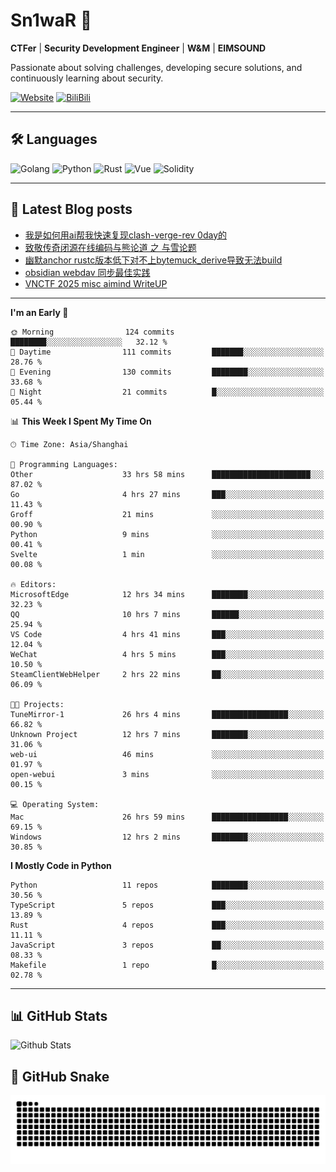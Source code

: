 # Sn1waR 👋

**CTFer** | **Security Development Engineer** | **W&M** | **EIMSOUND**

Passionate about solving challenges, developing secure solutions, and continuously learning about security.

[![Website](https://img.shields.io/website?url=https%3A%2F%2Fwww.snowywar.top)](https://www.snowywar.top) 
[![BiliBili](https://img.shields.io/badge/BiliBili-哔哩哔哩-00A1D6?style=flat&logo=bilibili&logoColor=white)](https://space.bilibili.com/8389161)  

---

## 🛠️ Languages
![Golang](https://img.shields.io/badge/-Golang-00ADD8?style=flat&logo=go&logoColor=white)
![Python](https://img.shields.io/badge/-Python-3776AB?style=flat&logo=python&logoColor=white)
![Rust](https://img.shields.io/badge/-Rust-000000?style=flat&logo=rust&logoColor=white)
![Vue](https://img.shields.io/badge/-Vue.js-4FC08D?style=flat&logo=vue.js&logoColor=white)
![Solidity](https://img.shields.io/badge/-Solidity-363636?style=flat&logo=solidity&logoColor=white)

---
## 📖 Latest Blog posts
<!-- BLOG-POST-LIST:START -->
- [我是如何用ai帮我快速复现clash-verge-rev 0day的](https://www.snowywar.top/4595.html)
- [致敬传奇闭源在线编码与熊论道 之 与雪论题](https://www.snowywar.top/4590.html)
- [幽默anchor rustc版本低下对不上bytemuck_derive导致无法build](https://www.snowywar.top/4587.html)
- [obsidian webdav 同步最佳实践](https://www.snowywar.top/4555.html)
- [VNCTF 2025 misc aimind WriteUP](https://www.snowywar.top/4546.html)
<!-- BLOG-POST-LIST:END -->
---
<!--START_SECTION:waka-->
**I'm an Early 🐤** 

```text
🌞 Morning                124 commits         ████████░░░░░░░░░░░░░░░░░   32.12 % 
🌆 Daytime                111 commits         ███████░░░░░░░░░░░░░░░░░░   28.76 % 
🌃 Evening                130 commits         ████████░░░░░░░░░░░░░░░░░   33.68 % 
🌙 Night                  21 commits          █░░░░░░░░░░░░░░░░░░░░░░░░   05.44 % 
```


📊 **This Week I Spent My Time On** 

```text
🕑︎ Time Zone: Asia/Shanghai

💬 Programming Languages: 
Other                    33 hrs 58 mins      ██████████████████████░░░   87.02 % 
Go                       4 hrs 27 mins       ███░░░░░░░░░░░░░░░░░░░░░░   11.43 % 
Groff                    21 mins             ░░░░░░░░░░░░░░░░░░░░░░░░░   00.90 % 
Python                   9 mins              ░░░░░░░░░░░░░░░░░░░░░░░░░   00.41 % 
Svelte                   1 min               ░░░░░░░░░░░░░░░░░░░░░░░░░   00.08 % 

🔥 Editors: 
MicrosoftEdge            12 hrs 34 mins      ████████░░░░░░░░░░░░░░░░░   32.23 % 
QQ                       10 hrs 7 mins       ██████░░░░░░░░░░░░░░░░░░░   25.94 % 
VS Code                  4 hrs 41 mins       ███░░░░░░░░░░░░░░░░░░░░░░   12.04 % 
WeChat                   4 hrs 5 mins        ███░░░░░░░░░░░░░░░░░░░░░░   10.50 % 
SteamClientWebHelper     2 hrs 22 mins       ██░░░░░░░░░░░░░░░░░░░░░░░   06.09 % 

🐱‍💻 Projects: 
TuneMirror-1             26 hrs 4 mins       █████████████████░░░░░░░░   66.82 % 
Unknown Project          12 hrs 7 mins       ████████░░░░░░░░░░░░░░░░░   31.06 % 
web-ui                   46 mins             ░░░░░░░░░░░░░░░░░░░░░░░░░   01.97 % 
open-webui               3 mins              ░░░░░░░░░░░░░░░░░░░░░░░░░   00.15 % 

💻 Operating System: 
Mac                      26 hrs 59 mins      █████████████████░░░░░░░░   69.15 % 
Windows                  12 hrs 2 mins       ████████░░░░░░░░░░░░░░░░░   30.85 % 
```

**I Mostly Code in Python** 

```text
Python                   11 repos            ████████░░░░░░░░░░░░░░░░░   30.56 % 
TypeScript               5 repos             ███░░░░░░░░░░░░░░░░░░░░░░   13.89 % 
Rust                     4 repos             ███░░░░░░░░░░░░░░░░░░░░░░   11.11 % 
JavaScript               3 repos             ██░░░░░░░░░░░░░░░░░░░░░░░   08.33 % 
Makefile                 1 repo              █░░░░░░░░░░░░░░░░░░░░░░░░   02.78 % 
```




<!--END_SECTION:waka-->
---

## 📊 GitHub Stats
![Github Stats](https://github-readme-stats.vercel.app/api?username=jiayuqi7813&show_icons=true&theme=radical)

## 🐍 GitHub Snake
<picture>
  <source media="(prefers-color-scheme: dark)" srcset="https://raw.githubusercontent.com/jiayuqi7813/jiayuqi7813/output/github-contribution-grid-snake-dark.svg">
  <source media="(prefers-color-scheme: light)" srcset="https://raw.githubusercontent.com/jiayuqi7813/jiayuqi7813/output/github-contribution-grid-snake.svg">
  <img alt="github contribution grid snake animation" src="https://raw.githubusercontent.com/jiayuqi7813/jiayuqi7813/output/github-contribution-grid-snake.svg">
</picture>

